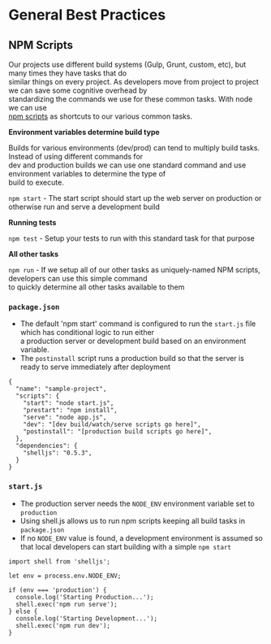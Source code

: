 # General Best Practices

## NPM Scripts

Our projects use different build systems (Gulp, Grunt, custom, etc), but many times they have tasks that do  
similar things on every project. As developers move from project to project we can save some cognitive overhead by  
standardizing the commands we use for these common tasks. With node we can use  
[npm scripts](https://docs.npmjs.com/misc/scripts) as shortcuts to our various common tasks.

**Environment variables determine build type**

Builds for various environments (dev/prod) can tend to multiply build tasks. Instead of using different commands for  
dev and production builds we can use one standard command and use environment variables to determine the type of  
build to execute.

`npm start` - The start script should start up the web server on production or otherwise run and serve a development build

**Running tests**

`npm test` - Setup your tests to run with this standard task for that purpose

**All other tasks**

`npm run` - If we setup all of our other tasks as uniquely-named NPM scripts, developers can use this simple command  
to quickly determine all other tasks available to them

### `package.json`

- The default 'npm start' command is configured to run the `start.js` file which has conditional logic to run either  
a production server or development build based on an environment variable.
- The `postinstall` script runs a production build so that the server is ready to serve immediately after deployment

```
{
  "name": "sample-project",
  "scripts": {
    "start": "node start.js",
    "prestart": "npm install",
    "serve": "node app.js",
    "dev": "[dev build/watch/serve scripts go here]",
    "postinstall": "[production build scripts go here]",
  },
  "dependencies": {
    "shelljs": "0.5.3",
  }
}
```

### `start.js`

- The production server needs the `NODE_ENV` environment variable set to `production`
- Using shell.js allows us to run npm scripts keeping all build tasks in `package.json`
- If no `NODE_ENV` value is found, a development environment is assumed so that local developers can start building with a simple `npm start`


```
import shell from 'shelljs';

let env = process.env.NODE_ENV;

if (env === 'production') {
  console.log('Starting Production...');
  shell.exec('npm run serve');
} else {
  console.log('Starting Development...');
  shell.exec('npm run dev');
}
```



